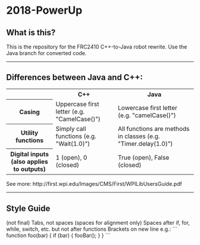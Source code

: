 # 2018-PowerUp
<h2>What is this?</h2>
This is the repository for the FRC2410 C++-to-Java robot rewrite.
Use the Java branch for converted code.

<hr>
<h2>Differences between Java and C++:</h2>
<table>
  <tr>
    <td></td>
    <th>C++</th>
    <th>Java</th>
  </tr>
  <tr>
    <th>Casing</th>
    <td>Uppercase first letter (e.g. "CamelCase()")</td>
    <td>Lowercase first letter (e.g. "camelCase()")</td>
  </tr>
  <tr>
    <th>Utility functions</th>
    <td>Simply call functions (e.g. "Wait(1.0)")</td>
    <td>All functions are methods in classes (e.g. "Timer.delay(1.0)")</td>
  </tr>
  <tr>
    <th>Digital inputs (also applies to outputs)</th>
    <td>1 (open), 0 (closed)</td>
    <td>True (open), False (closed)</td>
  </tr>
</table>
See more: http://first.wpi.edu/Images/CMS/First/WPILibUsersGuide.pdf

<hr>
<h2>Style Guide</h2>
(not final)
Tabs, not spaces (spaces for alignment only)
Spaces after if, for, while, switch, etc. but not after functions
Brackets on new line
e.g.:
```
function foo(bar)
{
  if (bar)
  {
    fooBar();
  }
}
```
